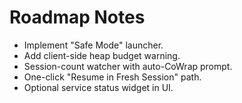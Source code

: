 # Roadmap Notes
- Implement "Safe Mode" launcher.
- Add client-side heap budget warning.
- Session-count watcher with auto-CoWrap prompt.
- One-click "Resume in Fresh Session" path.
- Optional service status widget in UI.